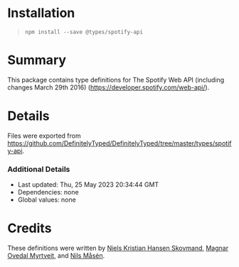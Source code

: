 # Installation
> `npm install --save @types/spotify-api`

# Summary
This package contains type definitions for The Spotify Web API (including changes March 29th 2016) (https://developer.spotify.com/web-api/).

# Details
Files were exported from https://github.com/DefinitelyTyped/DefinitelyTyped/tree/master/types/spotify-api.

### Additional Details
 * Last updated: Thu, 25 May 2023 20:34:44 GMT
 * Dependencies: none
 * Global values: none

# Credits
These definitions were written by [Niels Kristian Hansen Skovmand](https://github.com/skovmand), [Magnar Ovedal Myrtveit](https://github.com/Stadly), and [Nils Måsén](https://github.com/piksel).
